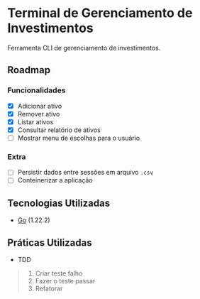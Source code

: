 # Terminal de Gerenciamento de Investimentos

Ferramenta CLI de gerenciamento de investimentos.

## Roadmap

### Funcionalidades

- [x] Adicionar ativo
- [x] Remover ativo
- [x] Listar ativos
- [x] Consultar relatório de ativos
- [ ] Mostrar menu de escolhas para o usuário

### Extra

- [ ] Persistir dados entre sessões em arquivo `.csv`
- [ ] Conteinerizar a aplicação

## Tecnologias Utilizadas

- [Go](https://go.dev/) (1.22.2)

## Práticas Utilizadas

- TDD

> 1. Criar teste falho
> 2. Fazer o teste passar
> 3. Refatorar
